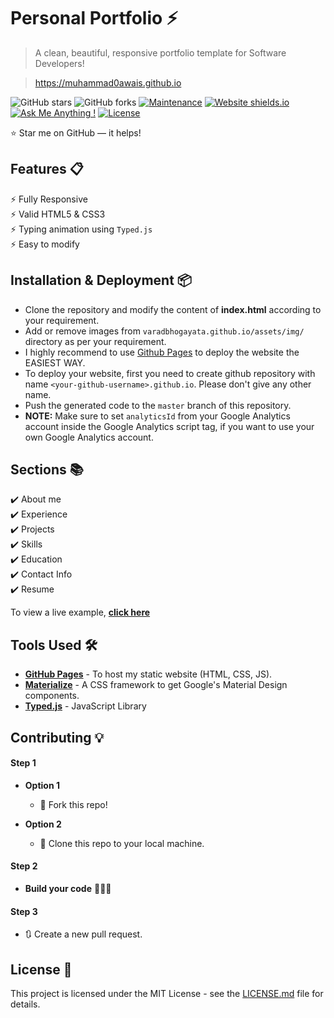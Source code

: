 # Personal Portfolio ⚡️ 
> A clean, beautiful, responsive portfolio template for Software Developers!

> https://muhammad0awais.github.io

![GitHub stars](https://img.shields.io/github/stars/muhammad0awais/muhammad0awais.github.io) 
![GitHub forks](https://img.shields.io/github/forks/muhammad0awais/muhammad0awais.github.io)
[![Maintenance](https://img.shields.io/badge/maintained-yes-green.svg)](https://github.com/muhammad0awais/muhammad0awais.github.io/commits/master)
[![Website shields.io](https://img.shields.io/badge/website-up-yellow)](http://muhammad0awais.github.io/)
[![Ask Me Anything !](https://img.shields.io/badge/ask%20me-linkedin-1abc9c.svg)](https://www.linkedin.com/in/ch-m-awais/)
[![License](http://img.shields.io/:license-mit-blue.svg?style=flat-square)](http://badges.mit-license.org)

<!-- ### Website Preview
<p align="center"> 
  <kbd>
    <a href="https://muhammad0awais.github.io" target="_blank"><img src="examples/preview.gif">
  </a>
  </kbd>
</p> -->

:star: Star me on GitHub — it helps!

## Features 📋
⚡️ Fully Responsive\
⚡️ Valid HTML5 & CSS3\
⚡️ Typing animation using `Typed.js`\
⚡️ Easy to modify

## Installation & Deployment 📦
- Clone the repository and modify the content of <b>index.html</b> according to your requirement.
- Add or remove images from `varadbhogayata.github.io/assets/img/` directory as per your requirement.
- I highly recommend to use [Github Pages](https://create-react-app.dev/docs/deployment/#github-pages) to deploy the website the EASIEST WAY.
- To deploy your website, first you need to create github repository with name `<your-github-username>.github.io`. Please don't give any other name.
- Push the generated code to the `master` branch of this repository.
- <b>NOTE:</b> Make sure to set `analyticsId` from your Google Analytics account inside the Google Analytics script tag, if you want to use your own Google Analytics account.

## Sections 📚
✔️ About me\
✔️ Experience\
✔️ Projects \
✔️ Skills \
✔️ Education\
✔️ Contact Info\
✔️ Resume

To view a live example, **[click here](https://varadbhogayata.github.io/)**

## Tools Used 🛠️
* [<b>GitHub Pages</b>](https://create-react-app.dev/docs/deployment/#github-pages) - To host my static website (HTML, CSS, JS).
* [<b>Materialize</b>](https://materializecss.com/) - A CSS framework to get Google's Material Design components.
* [<b>Typed.js</b>](https://mattboldt.com/demos/typed-js/) - JavaScript Library

## Contributing 💡
#### Step 1

- **Option 1**
    - 🍴 Fork this repo!

- **Option 2**
    - 👯 Clone this repo to your local machine.


#### Step 2

- **Build your code** 🔨🔨🔨

#### Step 3

- 🔃 Create a new pull request.

## License 📄
This project is licensed under the MIT License - see the [LICENSE.md](./LICENSE) file for details.
